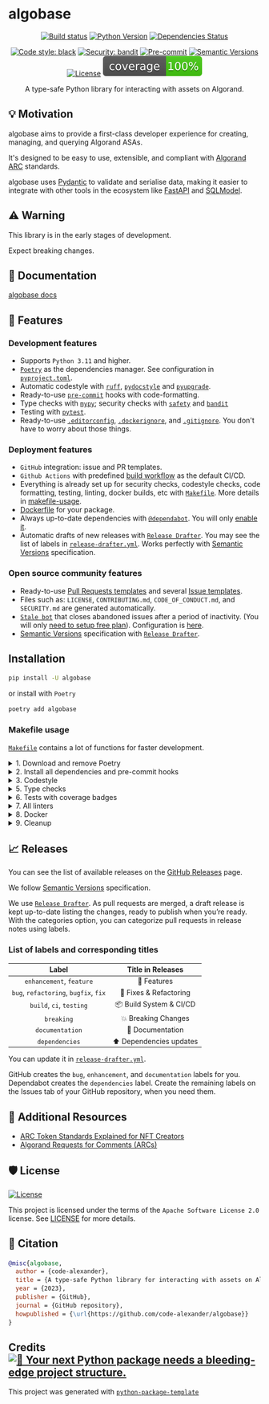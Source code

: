 # algobase

<div align="center">

[![Build status](https://github.com/code-alexander/algobase/workflows/build/badge.svg?branch=main&event=push)](https://github.com/code-alexander/algobase/actions?query=workflow%3Abuild)
[![Python Version](https://img.shields.io/pypi/pyversions/algobase.svg)](https://pypi.org/project/algobase/)
[![Dependencies Status](https://img.shields.io/badge/dependencies-up%20to%20date-brightgreen.svg)](https://github.com/code-alexander/algobase/pulls?utf8=%E2%9C%93&q=is%3Apr%20author%3Aapp%2Fdependabot)

[![Code style: black](https://img.shields.io/badge/code%20style-black-000000.svg)](https://github.com/psf/black)
[![Security: bandit](https://img.shields.io/badge/security-bandit-green.svg)](https://github.com/PyCQA/bandit)
[![Pre-commit](https://img.shields.io/badge/pre--commit-enabled-brightgreen?logo=pre-commit&logoColor=white)](https://github.com/code-alexander/algobase/blob/main/.pre-commit-config.yaml)
[![Semantic Versions](https://img.shields.io/badge/%20%20%F0%9F%93%A6%F0%9F%9A%80-semantic--versions-e10079.svg)](https://github.com/code-alexander/algobase/releases)
[![License](https://img.shields.io/github/license/code-alexander/algobase)](https://github.com/code-alexander/algobase/blob/main/LICENSE)
![Coverage Report](assets/images/coverage.svg)

A type-safe Python library for interacting with assets on Algorand.

</div>

## 💡 Motivation

algobase aims to provide a first-class developer experience for creating, managing, and querying Algorand ASAs.

It's designed to be easy to use, extensible, and compliant with [Algorand ARC](https://arc.algorand.foundation/) standards.

algobase uses [Pydantic](https://github.com/pydantic/pydantic) to validate and serialise data, making it easier to integrate with other tools in the ecosystem like [FastAPI](https://github.com/tiangolo/fastapi) and [SQLModel](https://github.com/tiangolo/sqlmodel).

## ⚠️ Warning

This library is in the early stages of development.

Expect breaking changes.

## 📖 Documentation

[algobase docs](https://code-alexander.github.io/algobase/)

## 🚀 Features

### Development features

- Supports `Python 3.11` and higher.
- [`Poetry`](https://python-poetry.org/) as the dependencies manager. See configuration in [`pyproject.toml`](https://github.com/code-alexander/algobase/blob/main/pyproject.toml).
- Automatic codestyle with [`ruff`](https://github.com/astral-sh/ruff), [`pydocstyle`](https://github.com/PyCQA/pydocstyle) and [`pyupgrade`](https://github.com/asottile/pyupgrade).
- Ready-to-use [`pre-commit`](https://pre-commit.com/) hooks with code-formatting.
- Type checks with [`mypy`](https://mypy.readthedocs.io); security checks with [`safety`](https://github.com/pyupio/safety) and [`bandit`](https://github.com/PyCQA/bandit)
- Testing with [`pytest`](https://docs.pytest.org/en/latest/).
- Ready-to-use [`.editorconfig`](https://github.com/code-alexander/algobase/blob/main/.editorconfig), [`.dockerignore`](https://github.com/code-alexander/algobase/blob/main/.dockerignore), and [`.gitignore`](https://github.com/code-alexander/algobase/blob/main/.gitignore). You don't have to worry about those things.

### Deployment features

- `GitHub` integration: issue and PR templates.
- `Github Actions` with predefined [build workflow](https://github.com/code-alexander/algobase/blob/main/.github/workflows/build.yml) as the default CI/CD.
- Everything is already set up for security checks, codestyle checks, code formatting, testing, linting, docker builds, etc with [`Makefile`](https://github.com/code-alexander/algobase/blob/main/Makefile#L89). More details in [makefile-usage](#makefile-usage).
- [Dockerfile](https://github.com/code-alexander/algobase/blob/main/docker/Dockerfile) for your package.
- Always up-to-date dependencies with [`@dependabot`](https://dependabot.com/). You will only [enable it](https://docs.github.com/en/github/administering-a-repository/enabling-and-disabling-version-updates#enabling-github-dependabot-version-updates).
- Automatic drafts of new releases with [`Release Drafter`](https://github.com/marketplace/actions/release-drafter). You may see the list of labels in [`release-drafter.yml`](https://github.com/code-alexander/algobase/blob/main/.github/release-drafter.yml). Works perfectly with [Semantic Versions](https://semver.org/) specification.

### Open source community features

- Ready-to-use [Pull Requests templates](https://github.com/code-alexander/algobase/blob/main/.github/PULL_REQUEST_TEMPLATE.md) and several [Issue templates](https://github.com/code-alexander/algobase/tree/main/.github/ISSUE_TEMPLATE).
- Files such as: `LICENSE`, `CONTRIBUTING.md`, `CODE_OF_CONDUCT.md`, and `SECURITY.md` are generated automatically.
- [`Stale bot`](https://github.com/apps/stale) that closes abandoned issues after a period of inactivity. (You will only [need to setup free plan](https://github.com/marketplace/stale)). Configuration is [here](https://github.com/code-alexander/algobase/blob/main/.github/.stale.yml).
- [Semantic Versions](https://semver.org/) specification with [`Release Drafter`](https://github.com/marketplace/actions/release-drafter).

## Installation

```bash
pip install -U algobase
```

or install with `Poetry`

```bash
poetry add algobase
```

### Makefile usage

[`Makefile`](https://github.com/code-alexander/algobase/blob/main/Makefile) contains a lot of functions for faster development.

<details>
<summary>1. Download and remove Poetry</summary>
<p>

To download and install Poetry run:

```bash
make poetry-download
```

To uninstall

```bash
make poetry-remove
```

</p>
</details>

<details>
<summary>2. Install all dependencies and pre-commit hooks</summary>
<p>

Install requirements:

```bash
make install
```

Pre-commit hooks coulb be installed after `git init` via

```bash
make pre-commit-install
```

</p>
</details>

<details>
<summary>3. Codestyle</summary>
<p>

Automatic formatting uses `ruff`.

```bash
make codestyle

# or use synonym
make formatting
```

Codestyle checks only, without rewriting files:

```bash
make check-codestyle
```

> Note: `check-codestyle` uses `ruff` libraries.

Update all dev libraries to the latest version using one comand

```bash
make update-dev-deps
```

<details>
<summary>4. Code security</summary>
<p>

```bash
make check-safety
```

This command launches `Poetry` integrity checks as well as identifies security issues with `Safety` and `Bandit`.

```bash
make check-safety
```

</p>
</details>

</p>
</details>

<details>
<summary>5. Type checks</summary>
<p>

Run `mypy` static type checker

```bash
make mypy
```

</p>
</details>

<details>
<summary>6. Tests with coverage badges</summary>
<p>

Run `pytest`

```bash
make test
```

</p>
</details>

<details>
<summary>7. All linters</summary>
<p>

Of course there is a command to ~~rule~~ run all linters in one:

```bash
make lint
```

the same as:

```bash
make test && make check-codestyle && make mypy && make check-safety
```

</p>
</details>

<details>
<summary>8. Docker</summary>
<p>

```bash
make docker-build
```

which is equivalent to:

```bash
make docker-build VERSION=latest
```

Remove docker image with

```bash
make docker-remove
```

More information [about docker](https://github.com/code-alexander/algobase/tree/main/docker).

</p>
</details>

<details>
<summary>9. Cleanup</summary>
<p>
Delete pycache files

```bash
make pycache-remove
```

Remove package build

```bash
make build-remove
```

Delete .DS_STORE files

```bash
make dsstore-remove
```

Remove .mypycache

```bash
make mypycache-remove
```

Or to remove all above run:

```bash
make cleanup
```

</p>
</details>

## 📈 Releases

You can see the list of available releases on the [GitHub Releases](https://github.com/code-alexander/algobase/releases) page.

We follow [Semantic Versions](https://semver.org/) specification.

We use [`Release Drafter`](https://github.com/marketplace/actions/release-drafter). As pull requests are merged, a draft release is kept up-to-date listing the changes, ready to publish when you’re ready. With the categories option, you can categorize pull requests in release notes using labels.

### List of labels and corresponding titles

|               **Label**               |  **Title in Releases**  |
| :-----------------------------------: | :---------------------: |
|       `enhancement`, `feature`        |       🚀 Features       |
| `bug`, `refactoring`, `bugfix`, `fix` | 🔧 Fixes & Refactoring  |
|       `build`, `ci`, `testing`        | 📦 Build System & CI/CD |
|              `breaking`               |   💥 Breaking Changes   |
|            `documentation`            |    📝 Documentation     |
|            `dependencies`             | ⬆️ Dependencies updates |

You can update it in [`release-drafter.yml`](https://github.com/code-alexander/algobase/blob/main/.github/release-drafter.yml).

GitHub creates the `bug`, `enhancement`, and `documentation` labels for you. Dependabot creates the `dependencies` label. Create the remaining labels on the Issues tab of your GitHub repository, when you need them.

## 📖 Additional Resources

- [ARC Token Standards Explained for NFT Creators](https://www.algorand.foundation/news/arc-token-standards-explained-for-nft-creators)
- [Algorand Requests for Comments (ARCs)](https://arc.algorand.foundation/)

## 🛡 License

[![License](https://img.shields.io/github/license/code-alexander/algobase)](https://github.com/code-alexander/algobase/blob/main/LICENSE)

This project is licensed under the terms of the `Apache Software License 2.0` license. See [LICENSE](https://github.com/code-alexander/algobase/blob/main/LICENSE) for more details.

## 📃 Citation

```bibtex
@misc{algobase,
  author = {code-alexander},
  title = {A type-safe Python library for interacting with assets on Algorand.},
  year = {2023},
  publisher = {GitHub},
  journal = {GitHub repository},
  howpublished = {\url{https://github.com/code-alexander/algobase}}
}
```

## Credits [![🚀 Your next Python package needs a bleeding-edge project structure.](https://img.shields.io/badge/python--package--template-%F0%9F%9A%80-brightgreen)](https://github.com/TezRomacH/python-package-template)

This project was generated with [`python-package-template`](https://github.com/TezRomacH/python-package-template)
